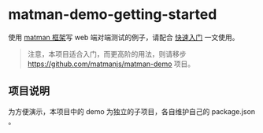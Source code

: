 # matman-demo-getting-started

使用 [matman 框架](https://github.com/matmanjs/matman)写 web 端对端测试的例子，请配合 [快速入门](https://matmanjs.github.io/matman/wiki/getting-started/) 一文使用。

> 注意，本项目适合入门，而更高阶的用法，则请移步 https://github.com/matmanjs/matman-demo 项目。


## 项目说明

为方便演示，本项目中的 demo 为独立的子项目，各自维护自己的 package.json 。